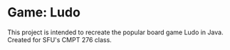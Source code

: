 # Game: Ludo
This project is intended to recreate the popular board game Ludo in Java. Created for SFU's CMPT 276 class.


